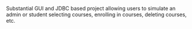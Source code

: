 Substantial GUI and JDBC based project allowing users to simulate an admin or student selecting courses, enrolling in courses, deleting courses, etc. 
